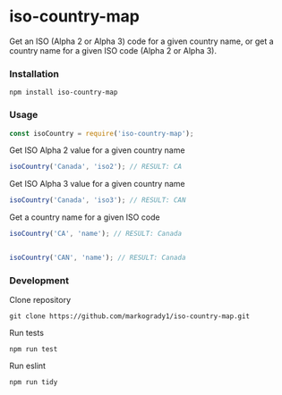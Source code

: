 # iso-country-map

Get an ISO (Alpha 2 or Alpha 3) code for a given country name, or get a country name for a given ISO code (Alpha 2 or Alpha 3).


### Installation

```shell
npm install iso-country-map
```


### Usage

```js
const isoCountry = require('iso-country-map');
```

Get ISO Alpha 2 value for a given country name

```js
isoCountry('Canada', 'iso2'); // RESULT: CA
```

Get ISO Alpha 3 value for a given country name

```js
isoCountry('Canada', 'iso3'); // RESULT: CAN
```


Get a country name for a given ISO code

```js
isoCountry('CA', 'name'); // RESULT: Canada


isoCountry('CAN', 'name'); // RESULT: Canada
```

### Development

Clone repository

```shell
git clone https://github.com/markogrady1/iso-country-map.git
```
Run tests

```shell
npm run test
```
Run eslint

```shell
npm run tidy
```
